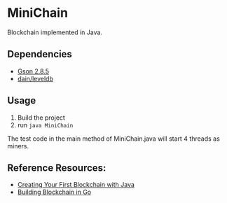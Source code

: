 # MiniChain
Blockchain implemented in Java.

## Dependencies
- [Gson 2.8.5](https://github.com/google/gson)
- [dain/leveldb](https://github.com/dain/leveldb)

## Usage
1. Build the project
2. run ```java MiniChain```

The test code in the main method of MiniChain.java will start 4 threads as miners. 

## Reference Resources:
- [Creating Your First Blockchain with Java](https://medium.com/programmers-blockchain/create-simple-blockchain-java-tutorial-from-scratch-6eeed3cb03fa)
- [Building Blockchain in Go](https://jeiwan.cc/posts/building-blockchain-in-go-part-1/)
